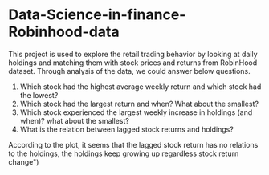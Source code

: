 # Data-Science-in-finance-Robinhood-data

This project is used to explore the retail trading behavior by looking at daily holdings and matching them with stock prices and returns from RobinHood dataset.
Through analysis of the data, we could answer below questions.
1. Which stock had the highest average weekly return and which stock had the lowest?
2. Which stock had the largest return and when? What about the smallest? 
3. Which stock experienced the largest weekly increase in holdings (and when)? what about the smallest?
4. What is the relation between lagged stock returns and holdings? 



According to the plot, it seems that the lagged stock return has no relations to the holdings, the holdings keep growing up regardless stock return change")
